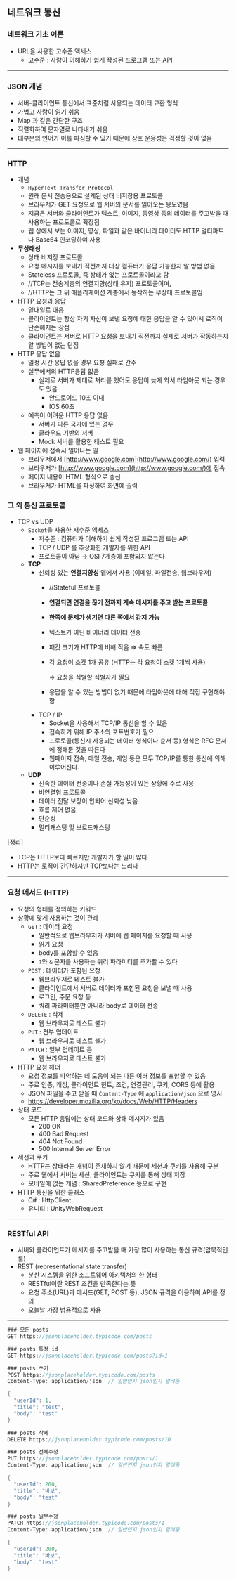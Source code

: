 ## 네트워크 통신

### 네트워크 기초 이론

- URL을 사용한 고수준 액세스
    - 고수준 : 사람이 이해하기 쉽게 작성된 프로그램 또는 API

---

### JSON 개념

- 서버-클라이언트 통신에서 표준처럼 사용되는 데이터 교환 형식
- 가볍고 사람이 읽기 쉬움
- Map 과 같은 간단한 구조
- 직렬화하여 문자열로 나타내기 쉬움
- 대부분의 언어가 이를 파싱할 수 있기 때문에 상호 운용성은 걱정할 것이 없음

---

### HTTP

- 개념
    - `HyperText Transfer Protocol`
    - 원래 문서 전송용으로 설계된 상태 비저장용 프로토콜
    - 브라우저가 GET 요청으로 웹 서버의 문서를 읽어오는 용도였음
    - 지금은 서버와 클라이언트가 텍스트, 이미지, 동영상 등의 데이터를 주고받을 때 사용하는 프로토콜로 확장됨
    - 웹 상에서 보는 이미지, 영상, 파일과 같은 바이너리 데이터도 HTTP 멀티파트나 Base64 인코딩하여 사용
- **무상태성**
    - 상태 비저장 프로토콜
    - 요청 메시지를 보내기 직전까지 대상 컴퓨터가 응답 가능한지 알 방법 없음
    - Stateless 프로토콜, 즉 상태가 없는 프로토콜이라고 함
    - //TCP는 전송계층의 연결지향(상태 유지) 프로토콜이며, 
    - //HTTP는 그 위 애플리케이션 계층에서 동작하는 무상태 프로토콜임
- HTTP 요청과 응답
    - 일대일로 대응
    - 클라이언트는 항상 자기 자신이 보낸 요청에 대한 응답을 알 수 있어서 로직이 단순해지는 장점
    - 클라이언트는 서버로 HTTP 요청을 보내기 직전까지 실제로 서버가 작동하는지 알 방법이 없는 단점
- HTTP 응답 없음
    - 일정 시간 응답 없을 경우 요청 실패로 간주
    - 실무에서의 HTTP응답 없음
        - 실제로 서버가 제대로 처리를 했어도 응답이 늦게 와서 타임아웃 되는 경우도 있음
            - 안드로이드 10초 이내
            - IOS 60초
    - 예측이 어려운 HTTP 응답 없음
        - 서버가 다른 국가에 있는 경우
        - 클라우드 기반의 서버
        - Mock 서버를 활용한 테스트 필요
- 웹 페이지에 접속시 일어나는 일
    - 브라우저에서 [http://www.google.com](http://www.google.com/) 입력
    - 브라우저가 [http://www.google.com](http://www.google.com/)에 접속
    - 페이지 내용이 HTML 형식으로 송신
    - 브라우저가 HTML을 파싱하여 화면에 출력

### 그 외 통신 프로토콜

- TCP vs UDP
    - `Socket`을 사용한 저수준 액세스
        - 저수준 : 컴퓨터가 이해하기 쉽게 작성된 프로그램 또는 API
        - TCP / UDP 를 추상화한 개발자를 위한 API
        - 프로토콜이 아님 → OSI 7계층에 포함되지 않는다
    - **TCP**
        - 신뢰성 있는 **연결지향성** 앱에서 사용 (이메일, 파일전송, 웹브라우저)
            - //Stateful 프로토콜
            - **연결되면 연결을 끊기 전까지 계속 메시지를 주고 받는 프로토콜**
            - **한쪽에 문제가 생기면 다른 쪽에서 감지 가능**
            - 텍스트가 아닌 바이너리 데이터 전송
            - 패킷 크기가 HTTP에 비해 작음 ⇒ 속도 빠름
            - 각 요청이 소켓 1개 공유 (HTTP는 각 요청이 소켓 1개씩 사용)

              ⇒ 요청을 식별할 식별자가 필요

            - 응답을 알 수 있는 방법이 없기 때문에 타임아웃에 대해 직접 구현해야 함
        - TCP / IP
            - Socket을 사용해서 TCP/IP 통신을 할 수 있음
            - 접속하기 위해 IP 주소와 포트번호가 필요
            - 프로토콜(통신시 사용되는 데이터 형식이나 순서 등) 형식은 RFC 문서에 정해둔 것을 따른다
            - 웹페이지 접속, 메일 전송, 게임 등은 모두 TCP/IP를 통한 통신에 의해 이루어진다.
    - **UDP**
        - 신속한 데이터 전송이나 손실 가능성이 있는 상황에 주로 사용
        - 비연결형 프로토콜
        - 데이터 전달 보장이 안되어 신뢰성 낮음
        - 흐름 제어 없음
        - 단순성
        - 멀티캐스팅 및 브로드캐스팅

[정리]

- TCP는 HTTP보다 빠르지만 개발자가 할 일이 많다
- HTTP는 로직이 간단하지만 TCP보다는 느리다

---

### 요청 메서드 (HTTP)

- 요청의 형태를 정의하는 키워드
- 상황에 맞게 사용하는 것이 관례
    - `GET` : 데이터 요청
        - 일반적으로 웹브라우저가 서버에 웹 페이지를 요청할 때 사용
        - 읽기 요청
        - body를 포함할 수 없음
        - `?`와 `&` 문자를 사용하는 쿼리 파라미터를 추가할 수 있다
    - `POST` : 데이터가 포함된 요청
        - 웹브라우저로 테스트 불가
        - 클라이언트에서 서버로 데이터가 포함된 요청을 보낼 때 사용
        - 로그인, 주문 요청 등
        - 쿼리 파라미터뿐만 아니라 body로 데이터 전송
    - `DELETE` : 삭제
        - 웹 브라우저로 테스트 불가
    - `PUT` : 전부 업데이트
        - 웹 브라우저로 테스트 불가
    - `PATCH` : 일부 업데이트 등
        - 웹 브라우저로 테스트 불가
- HTTP 요청 헤더
    - 요청 정보를 파악하는 데 도움이 되는 다른 여러 정보를 포함할 수 있음
    - 주로 인증, 캐싱, 클라이언트 힌트, 조건, 연결관리, 쿠키, CORS 등에 활용
    - JSON 파일을 주고 받을 때 `Content-Type` 에 `application/json` 으로 명시
    - https://developer.mozilla.org/ko/docs/Web/HTTP/Headers
- 상태 코드
    - 모든 HTTP 응답에는 상태 코드와 상태 메시지가 있음
        - 200 OK
        - 400 Bad Request
        - 404 Not Found
        - 500 Internal Server Error
- 세션과 쿠키
    - HTTP는 상태라는 개념이 존재하지 않기 때문에 세션과 쿠키를 사용해 구분
    - 주로 웹에서 서버는 세션, 클라이언트는 쿠키를 통해 상태 저장
    - 모바일에 없는 개념 : SharedPreference 등으로 구현
- HTTP 통신을 위한 클래스
    - C# : HttpClient
    - 유니티 : UnityWebRequest

---

### RESTful API

- 서버와 클라이언트가 메시지를 주고받을 때 가장 많이 사용하는 통신 규격(암묵적인 룰)
- REST (representational state transfer)
    - 분산 시스템을 위한 소프트웨어 아키텍처의 한 형태
    - RESTful이란 REST 조건을 만족한다는 뜻
    - 요청 주소(URL)과 메서드(GET, POST 등), JSON 규격을 이용하여 API를 정의
    - 오늘날 가장 범용적으로 사용

---

``` csharp
### 모든 posts
GET https://jsonplaceholder.typicode.com/posts

### posts 특정 id
GET https://jsonplaceholder.typicode.com/posts?id=1

### posts 쓰기
POST https://jsonplaceholder.typicode.com/posts
Content-Type: application/json  // 일반인지 json인지 알려줌

{
  "userId": 1,
  "title": "test",
  "body": "test"
}

### posts 삭제
DELETE https://jsonplaceholder.typicode.com/posts/10

### posts 전체수정
PUT https://jsonplaceholder.typicode.com/posts/1
Content-Type: application/json  // 일반인지 json인지 알려줌

{
  "userId": 200,
  "title": "바보",
  "body": "test"
}

### posts 일부수정
PATCH https://jsonplaceholder.typicode.com/posts/1
Content-Type: application/json  // 일반인지 json인지 알려줌

{
  "userId": 200,
  "title": "바보",
  "body": "test"
} 
```